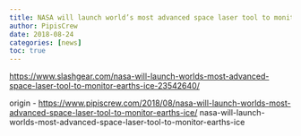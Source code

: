 ```yaml
---
title: NASA will launch world’s most advanced space laser tool to monitor Earth’s ice
author: PipisCrew
date: 2018-08-24
categories: [news]
toc: true
---
```


https://www.slashgear.com/nasa-will-launch-worlds-most-advanced-space-laser-tool-to-monitor-earths-ice-23542640/

origin - https://www.pipiscrew.com/2018/08/nasa-will-launch-worlds-most-advanced-space-laser-tool-to-monitor-earths-ice/ nasa-will-launch-worlds-most-advanced-space-laser-tool-to-monitor-earths-ice